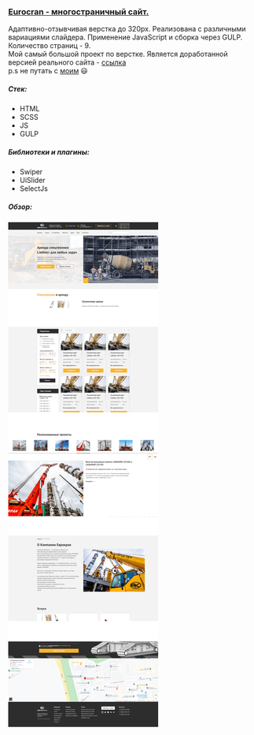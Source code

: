 ### [Eurocran - многостраничный сайт.](https://stalise.github.io/Eurocran/)
Адаптивно-отзывчивая верстка до 320px. Реализована с различными вариациями слайдера. Применение JavaScript и сборка через GULP. Количество страниц - 9.  
Мой самый большой проект по верстке. Является доработанной версией реального сайта - [ссылка](https://www.eurocran.su/)  
p.s не путать с [моим](https://stalise.github.io/Eurocran/) 😃

##### Стек:
* HTML
* SCSS
* JS
* GULP

##### Библиотеки и плагины:
* Swiper
* UiSlider
* SelectJs

##### Обзор:  
![screenshots](./img/EUROCRAN_FON.png)
